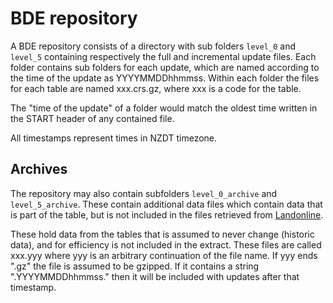 # BDE repository

A BDE repository consists of a directory with sub folders `level_0` and `level_5` containing
respectively the full and incremental update files. Each folder contains sub folders for each
update, which are named according to the time of the update as YYYYMMDDhhmmss. Within each folder
the files for each table are named xxx.crs.gz, where xxx is a code for the table.

The "time of the update" of a folder would match the oldest time written in the START header of any
contained file.

All timestamps represent times in NZDT timezone.

## Archives

The repository may also contain subfolders `level_0_archive` and `level_5_archive`. These contain
additional data files which contain data that is part of the table, but is not included in the files
retrieved from [Landonline](http://www.linz.govt.nz/land/landonline).

These hold data from the tables that is assumed to never change (historic data), and for efficiency
is not included in the extract. These files are called xxx.yyy where yyy is an arbitrary
continuation of the file name. If yyy ends ".gz" the file is assumed to be gzipped. If it contains a
string ".YYYYMMDDhhmmss." then it will be included with updates after that timestamp.
